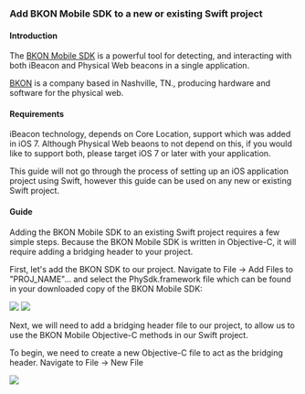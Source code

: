 ### Add BKON Mobile SDK to a new or existing Swift project

#### Introduction
The [BKON Mobile SDK](https://www.phy.net/sdk/physical-web-sdk-ios/) is a powerful tool for detecting, and interacting with both iBeacon and Physical Web beacons in a single application.

[BKON](https://bkon.com/) is a company based in Nashville, TN., producing hardware and software for the physical web.

#### Requirements

iBeacon technology, depends on Core Location, support which was added in iOS 7.  Although Physical Web beaons to not depend on this, if you would like to support both, please target iOS 7 or later with your application.

This guide will not go through the process of setting up an iOS application project using Swift, however this guide can be used on any new or existing Swift project.

#### Guide

Adding the BKON Mobile SDK to an existing Swift project requires a few simple steps.  Because the BKON Mobile SDK is written in Objective-C, it will require adding a bridging header to your project.

First, let's add the BKON SDK to our project.  Navigate to File -> Add Files to "PROJ_NAME"... and select the PhySdk.framework file which can be found in your downloaded copy of the BKON Mobile SDK:

![](http://i.imgur.com/uP6MmbV.png)
![](http://i.imgur.com/8exSQxO.png)

Next, we will need to add a bridging header file to our project, to allow us to use the BKON Mobile Objective-C methods in our Swift project.

To begin, we need to create a new Objective-C file to act as the bridging header.  Navigate to File -> New File

![](http://i.imgur.com/h1vkL8n.png)